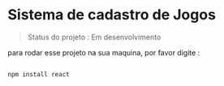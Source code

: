 <h1> Sistema de cadastro de Jogos </h1>

> Status do projeto : Em desenvolvimento

para rodar esse  projeto na sua maquina, por favor digite :

```

npm install react

```
